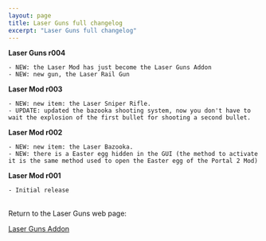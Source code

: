 ```yaml
---
layout: page
title: Laser Guns full changelog
excerpt: "Laser Guns full changelog"
---
```


**Laser Guns r004**
```
- NEW: the Laser Mod has just become the Laser Guns Addon
- NEW: new gun, the Laser Rail Gun
```

**Laser Mod r003**
```
- NEW: new item: the Laser Sniper Rifle.
- UPDATE: updated the bazooka shooting system, now you don't have to wait the explosion of the first bullet for shooting a second bullet.
```

**Laser Mod r002**
```
- NEW: new item: the Laser Bazooka.
- NEW: there is a Easter egg hidden in the GUI (the method to activate it is the same method used to open the Easter egg of the Portal 2 Mod) 
```

**Laser Mod r001**
```
- Initial release
```


<br>Return to the Laser Guns web page:

<div markdown="0"><a href="{{ site.url }}/minecraft/laser-mod/#changelog" class="btn">Laser Guns Addon</a></div>

